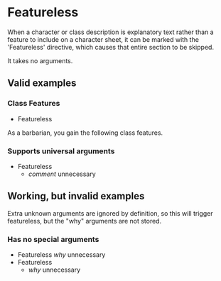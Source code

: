 # Featureless

When a character or class description is explanatory text rather than a
feature to include on a character sheet, it can be marked with the
'Featureless' directive, which causes that entire section to be skipped.

It takes no arguments.


## Valid examples

### Class Features
- Featureless

As a barbarian, you gain the following class features.

### Supports universal arguments
- Featureless
    - _comment_ unnecessary


## Working, but invalid examples

Extra unknown arguments are ignored by definition, so this will trigger
featureless, but the "why" arguments are not stored.

### Has no special arguments
- Featureless _why_ unnecessary
- Featureless
    - _why_ unnecessary
